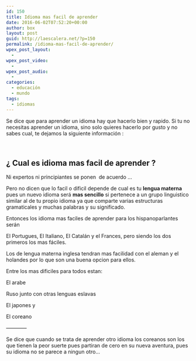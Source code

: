 ```yaml
---
id: 150
title: Idioma mas facil de aprender
date: 2016-06-02T07:52:20+00:00
author: box
layout: post
guid: http://laescalera.net/?p=150
permalink: /idioma-mas-facil-de-aprender/
wpex_post_layout:
  - 
wpex_post_video:
  - 
wpex_post_audio:
  - 
categories:
  - educación
  - mundo
tags:
  - idiomas
---
```

Se dice que para aprender un idioma hay que hacerlo bien y rapido. Si tu no necesitas aprender un idioma, sino solo quieres hacerlo por gusto y no sabes cual, te dejamos la siguiente información :

&nbsp;

## ¿ Cual es idioma mas facil de aprender ?

Ni expertos ni principiantes se ponen  de acuerdo &#8230;

Pero no dicen que lo facil o dificil depende de cual es tu **lengua materna** pues un nuevo idioma será **mas sencillo** si pertenece a un grupo linguistico similar al de tu propio idioma ya que comparte varias estructuras gramaticales y muchas palabras y su significado.

Entonces los idioma mas faciles de aprender para los hispanoparlantes serán

El Portugues, El Italiano, El Catalán y el Frances, pero siendo los dos primeros los mas fáciles.

Los de lengua materna inglesa tendran mas facilidad con el aleman y el holandes por lo que son una buena opcion para ellos.

Entre los mas dificiles para todos estan:

El arabe

Ruso junto con otras lenguas eslavas

El japones y

El coreano

&#8212;&#8212;&#8212;&#8212;

Se dice que cuando se trata de aprender otro idioma los coreanos son los que tienen la peor suerte pues partiran de cero en su nueva aventura, pues su idioma no se parece a ningun otro…

&nbsp;